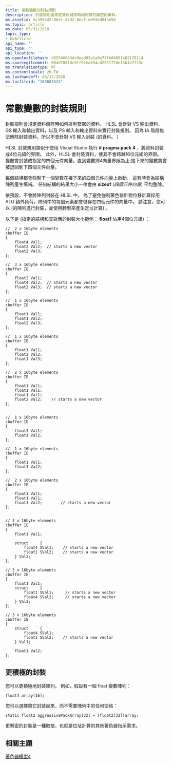 ```yaml
---
title: 常數變數的封裝規則
description: 封裝規則會規定資料儲存時如何排列緊密的資料。
ms.assetid: 5c399342-06e1-47d2-8ecf-e093ed04be50
ms.topic: article
ms.date: 05/31/2018
topic_type:
- kbArticle
api_name: ''
api_type: ''
api_location: ''
ms.openlocfilehash: d85566083dc9ead93a1a9e73fb06051b62178114
ms.sourcegitcommit: 004d7881dc9ff92ea394cd2331774e13b1e7f13c
ms.translationtype: MT
ms.contentlocale: zh-TW
ms.lasthandoff: 08/12/2020
ms.locfileid: "103681624"
---
```

# <a name="packing-rules-for-constant-variables"></a>常數變數的封裝規則

封裝規則會規定資料儲存時如何排列緊密的資料。 HLSL 會針對 VS 輸出資料、GS 輸入和輸出資料，以及 PS 輸入和輸出資料來實行封裝規則。 因為 IA 階段無法解除封裝資料，所以不會針對 VS 輸入封裝 (的資料。 ) 

HLSL 封裝規則類似于使用 Visual Studio 執行 **\# pragma pack 4** ，將資料封裝成4位元組的界限。 此外，HLSL 會封裝資料，使其不會跨越16位元組的界限。 變數會封裝成指定的四個元件向量，直到變數跨4向量界限為止;接下來的變數將會被退回到下四個元件向量。

每個結構都會強制下一個變數在接下來的四個元件向量上啟動。 這有時會為結構陣列產生填補。 任何結構的結果大小一律會由 **sizeof** (*四個元件向量*) 平均整除。

依預設，不會將陣列封裝在 HLSL 中。 為了避免強制著色器針對位移計算採用 ALU 額外負荷，陣列中的每個元素都會儲存在四個元件的向量中。 請注意，您可以 (的陣列進行封裝，並使用轉型來產生定址計算) 。

以下是 (指定的結構和其對應的封裝大小範例： **float1** 佔用4個位元組) ：


```
//  2 x 16byte elements
cbuffer IE
{
    float4 Val1;
    float2 Val2;  // starts a new vector
    float2 Val3;
};

//  3 x 16byte elements
cbuffer IE
{
    float2 Val1;
    float4 Val2;  // starts a new vector
    float2 Val3;  // starts a new vector
};

//  1 x 16byte elements
cbuffer IE
{
    float1 Val1;
    float1 Val2;
    float2 Val3;
};

//  1 x 16byte elements
cbuffer IE
{
    float1 Val1;
    float2 Val2;
    float1 Val3;
};

//  2 x 16byte elements
cbuffer IE
{
    float1 Val1;
    float1 Val1;
    float1 Val1;
    float2 Val2;    // starts a new vector
};


//  1 x 16byte elements
cbuffer IE
{
    float3 Val1;
    float1 Val2;
};

//  1 x 16byte elements
cbuffer IE
{
    float1 Val1;
    float3 Val2;
};

//  2 x 16byte elements
cbuffer IE
{
    float1 Val1;
    float1 Val1;
    float3 Val2;        // starts a new vector
};


// 3 x 16byte elements
cbuffer IE
{
    float1 Val1;

    struct     {
        float4 SVal1;    // starts a new vector
        float1 SVal2;    // starts a new vector
    } Val2;
};

// 3 x 16byte elements
cbuffer IE
{
    float1 Val1;  
    struct     {
        float1 SVal1;     // starts a new vector
        float4 SVal2;     // starts a new vector
    } Val2;
};

// 3 x 16byte elements
cbuffer IE
{
    struct     {
        float4 SVal1;
        float1 SVal2;    // starts a new vector
    } Val1;

    float1 Val2; 
};
```



## <a name="more-aggressive-packing"></a>更積極的封裝

您可以更積極地封裝陣列。 例如，假設有一個 float 變數陣列：


```
float4 array[16];
```



您可以選擇將它封裝起來，而不需要陣列中的任何空格：


```
static float2 aggressivePackArray[32] = (float2[32])array;  
```



更緊密的封裝是一種取捨，也就是位址計算的其他著色器指示需求。

## <a name="related-topics"></a>相關主題

<dl> <dt>

[著色器模型4](dx-graphics-hlsl-sm4.md)
</dt> </dl>

 

 




